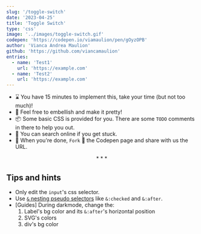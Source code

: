 ```yaml
---
slug: '/toggle-switch'
date: '2023-04-25'
title: 'Toggle Switch'
type: 'css'
image: '../images/toggle-switch.gif'
codepen: 'https://codepen.io/viamaulion/pen/gOyzOPB'
author: 'Vianca Andrea Maulion'
github: 'https://github.com/viancamaulion'
entries:
  - name: 'Test1'
    url: 'https://example.com'
  - name: 'Test2'
    url: 'https://example.com'
---
```


- ⌛ You have 15 minutes to implement this, take your time (but not too much)!
- 💅 Feel free to embellish and make it pretty!
- 📦 Some basic CSS is provided for you. There are some `TODO` comments in there to help you out.
- 🧙 You can search online if you get stuck.
- 🎉 When you're done, `Fork` 🍴 the Codepen page and share with us the URL.

<p align='center'>* * *</p>

## Tips and hints

- Only edit the `input`'s css selector.
- Use [`&` nesting pseudo selectors](https://developer.mozilla.org/en-US/docs/Web/CSS/Nesting_selector) like `&:checked` and `&:after`.
- [Guides] During darkmode, change the:
  1. Label's bg color and its `&:after`'s horizontal position
  2. SVG's colors
  3. div's bg color

